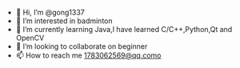 - 👋 Hi, I’m @gong1337
- 👀 I’m interested in badminton
- 🌱 I’m currently learning Java,I have learned C/C++,Python,Qt and OpenCV
- 💞️ I’m looking to collaborate on beginner
- 📫 How to reach me 1783062569@qq.como

<!---
gong1337/gong1337 is a ✨ special ✨ repository because its `README.md` (this file) appears on your GitHub profile.
You can click the Preview link to take a look at your changes.
--->

